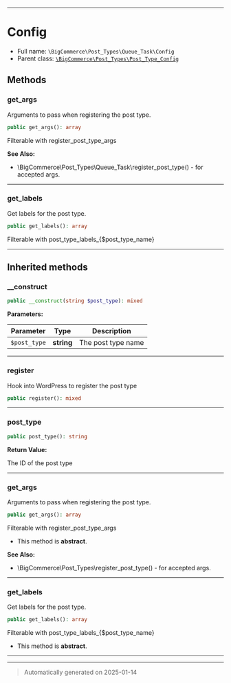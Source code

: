 ***

# Config





* Full name: `\BigCommerce\Post_Types\Queue_Task\Config`
* Parent class: [`\BigCommerce\Post_Types\Post_Type_Config`](./classes/BigCommerce/Post_Types/Post_Type_Config.md)




## Methods


### get_args

Arguments to pass when registering the post type.

```php
public get_args(): array
```

Filterable with register_post_type_args










**See Also:**

* \BigCommerce\Post_Types\Queue_Task\register_post_type() - for accepted args.

***

### get_labels

Get labels for the post type.

```php
public get_labels(): array
```

Filterable with post_type_labels_{$post_type_name}










***


## Inherited methods


### __construct



```php
public __construct(string $post_type): mixed
```








**Parameters:**

| Parameter | Type | Description |
|-----------|------|-------------|
| `$post_type` | **string** | The post type name |





***

### register

Hook into WordPress to register the post type

```php
public register(): mixed
```












***

### post_type



```php
public post_type(): string
```









**Return Value:**

The ID of the post type




***

### get_args

Arguments to pass when registering the post type.

```php
public get_args(): array
```

Filterable with register_post_type_args


* This method is **abstract**.







**See Also:**

* \BigCommerce\Post_Types\register_post_type() - for accepted args.

***

### get_labels

Get labels for the post type.

```php
public get_labels(): array
```

Filterable with post_type_labels_{$post_type_name}


* This method is **abstract**.







***


***
> Automatically generated on 2025-01-14
